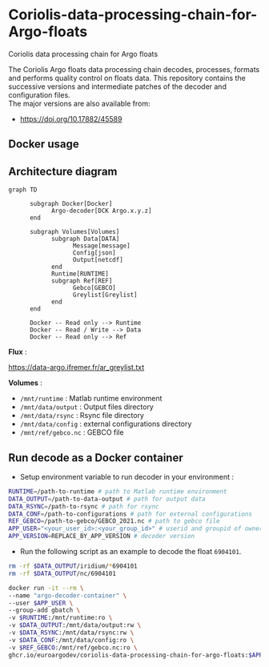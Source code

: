 # Coriolis-data-processing-chain-for-Argo-floats

Coriolis data processing chain for Argo floats

The Coriolis Argo floats data processing chain decodes, processes, formats and performs quality control on floats data.
This repository contains the successive versions and intermediate patches of the decoder and configuration files.  
The major versions are also available from:

- <https://doi.org/10.17882/45589>

## Docker usage

## Architecture diagram

```mermaid
graph TD
   
      subgraph Docker[Docker]
            Argo-decoder[DCK Argo.x.y.z]
      end
    
      subgraph Volumes[Volumes]
            subgraph Data[DATA]
                  Message[message]
                  Config[json]
                  Output[netcdf]
            end
            Runtime[RUNTIME]
            subgraph Ref[REF]
                  Gebco[GEBCO]
                  Greylist[Greylist]
            end
      end

      Docker -- Read only --> Runtime
      Docker -- Read / Write --> Data
      Docker -- Read only --> Ref
```

**Flux** :

<https://data-argo.ifremer.fr/ar_greylist.txt>

**Volumes** :

- `/mnt/runtime` : Matlab runtime environment
- `/mnt/data/output` : Output files directory
- `/mnt/data/rsync` : Rsync file directory
- `/mnt/data/config` :  external configurations directory
- `/mnt/ref/gebco.nc` : GEBCO file

## Run decode as a Docker container

- Setup environment variable to run decoder in your environment :

```bash
RUNTIME=/path-to-runtime # path to Matlab runtime environment
DATA_OUTPUT=/path-to-data-output # path for output data
DATA_RSYNC=/path-to-rsync # path for rsync
DATA_CONF=/path-to-configurations # path for external configurations
REF_GEBCO=/path-to-gebco/GEBCO_2021.nc # path to gebco file
APP_USER="<your_user_id>:<your_group_id>" # userid and groupid of owner of previous directories (watch out for the rights) 
APP_VERSION=REPLACE_BY_APP_VERSION # decoder version 
```

- Run the following script as an example to decode the float `6904101`.

```bash
rm -rf $DATA_OUTPUT/iridium/*6904101 
rm -rf $DATA_OUTPUT/nc/6904101

docker run -it --rm \
--name "argo-decoder-container" \
--user $APP_USER \
--group-add gbatch \
-v $RUNTIME:/mnt/runtime:ro \
-v $DATA_OUTPUT:/mnt/data/output:rw \
-v $DATA_RSYNC:/mnt/data/rsync:rw \
-v $DATA_CONF:/mnt/data/config:ro \
-v $REF_GEBCO:/mnt/ref/gebco.nc:ro \
ghcr.io/euroargodev/coriolis-data-processing-chain-for-argo-floats:$APP_VERSION /mnt/runtime 'rsynclog' 'all' 'configfile' '/app/config/_argo_decoder_conf_ir_sbd.json' 'configfile' '/app/config/_argo_decoder_conf_ir_sbd_rem.json' 'xmlreport' 'co041404_20240124T112515Z_458271.xml' 'floatwmo' '6904101' 'PROCESS_REMAINING_BUFFERS' '1'
```
